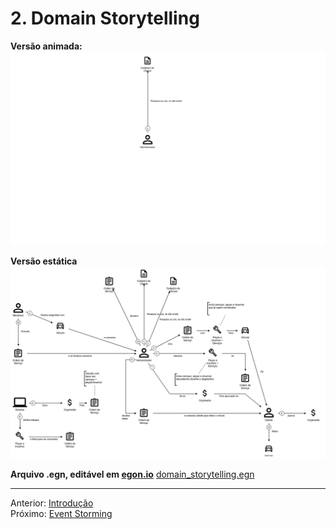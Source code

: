 # 2. Domain Storytelling

**Versão animada:**
![Domain Storytelling Animado](attachments/domain_storytelling_animado.svg)

**Versão estática**
![Domain Storytelling Estático](attachments/domain_storytelling_estatico.png)

**Arquivo .egn, editável em <a href="https://egon.io" target="_blank">egon.io</a>**
[domain_storytelling.egn](attachments/domain_storytelling.egn)


---
Anterior: [Introdução](1_introducao.md)  
Próximo: [Event Storming](3_event_storming.md)